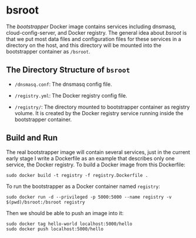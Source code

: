 # bsroot

The *bootstrapper* Docker image contains services including dnsmasq,
cloud-config-server, and Docker registry.  The general idea about
*bsroot* is that we put most data files and configuration files for
these services in a directory on the host, and this directory will be
mounted into the bootstrapper container as `/bsroot`.

## The Directory Structure of `bsroot` 

- `/dnsmasq.conf`: The dnsmasq config file.

- `/registry.yml`: The Docker registry config file.

- `/registry/`: The directory mounted to bootstrapper container as
  registry volume. It is created by the Docker registry service
  running inside the bootstrapper container.

## Build and Run

The real bootstrapper image will contain several services, just in the
current early stage I write a Dockerfile as an example that describes
only one service, the Docker registry.  To build a Docker image from
this Dockerfile:

```
sudo docker build -t registry -f registry.Dockerfile .
```

To run the bootstrapper as a Docker container named `registry`:
```
sudo docker run -d --privileged -p 5000:5000 --name registry -v $(pwd)/bsroot:/bsroot registry
```

Then we should be able to push an image into it:
```
sudo docker tag hello-world localhost:5000/hello
sudo docker push localhost:5000/hello
```
